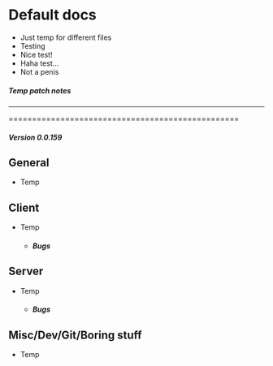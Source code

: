 # Default docs

* Just temp for different files
* Testing
* Nice test!
* Haha test...
* Not a penis

##### Temp patch notes

***
=================================================

##### *Version 0.0.159*

## General
* Temp

## Client
* Temp
	* <h5>Bugs</h5>

## Server
* Temp
	* <h5>Bugs</h5>

## Misc/Dev/Git/Boring stuff
* Temp
